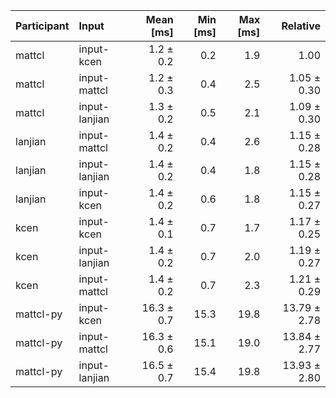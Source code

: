 | Participant | Input | Mean [ms] | Min [ms] | Max [ms] | Relative |
|:---|:---|---:|---:|---:|---:|
| mattcl | input-kcen | 1.2 ± 0.2 | 0.2 | 1.9 | 1.00 |
| mattcl | input-mattcl | 1.2 ± 0.3 | 0.4 | 2.5 | 1.05 ± 0.30 |
| mattcl | input-lanjian | 1.3 ± 0.2 | 0.5 | 2.1 | 1.09 ± 0.30 |
| lanjian | input-mattcl | 1.4 ± 0.2 | 0.4 | 2.6 | 1.15 ± 0.28 |
| lanjian | input-lanjian | 1.4 ± 0.2 | 0.4 | 1.8 | 1.15 ± 0.28 |
| lanjian | input-kcen | 1.4 ± 0.2 | 0.6 | 1.8 | 1.15 ± 0.27 |
| kcen | input-kcen | 1.4 ± 0.1 | 0.7 | 1.7 | 1.17 ± 0.25 |
| kcen | input-lanjian | 1.4 ± 0.2 | 0.7 | 2.0 | 1.19 ± 0.27 |
| kcen | input-mattcl | 1.4 ± 0.2 | 0.7 | 2.3 | 1.21 ± 0.29 |
| mattcl-py | input-kcen | 16.3 ± 0.7 | 15.3 | 19.8 | 13.79 ± 2.78 |
| mattcl-py | input-mattcl | 16.3 ± 0.6 | 15.1 | 19.0 | 13.84 ± 2.77 |
| mattcl-py | input-lanjian | 16.5 ± 0.7 | 15.4 | 19.8 | 13.93 ± 2.80 |
